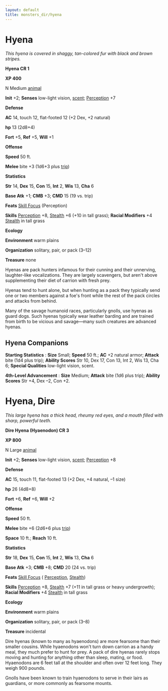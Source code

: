 ```yaml
---
layout: default
title: monsters_dir/hyena
---
```

# Hyena

_This hyena is covered in shaggy, tan-colored fur with black and brown stripes._

**Hyena CR 1**

**XP 400**

N Medium [animal](creatureTypes#_animal)

**Init** +2; **Senses** low-light vision, [scent](universalMonsterRules#_scent); [Perception](../skills_dir/perception#_perception) +7

**Defense**

**AC** 14, touch 12, flat-footed 12 (+2 Dex, +2 natural)

**hp** 13 (2d8+4)

**Fort** +5, **Ref** +5, **Will** +1

**Offense**

**Speed** 50 ft.

**Melee** bite +3 (1d6+3 plus [trip](universalMonsterRules#_trip))

**Statistics**

**Str** 14, **Dex** 15, **Con** 15, **Int** 2, **Wis** 13, **Cha** 6

**Base Atk** +1; **CMB** +3; **CMD** 15 (19 vs. trip)

**Feats** [Skill Focus](../feats#_skill-focus) (Perception)

**Skills** [Perception](../skills_dir/perception#_perception) +8, [Stealth](../skills_dir/stealth#_stealth) +6 (+10 in tall grass); **Racial Modifiers** +4 [Stealth](../skills_dir/stealth#_stealth) in tall grass

**Ecology**

**Environment** warm plains

**Organization** solitary, pair, or pack (3–12)

**Treasure** none

Hyenas are pack hunters infamous for their cunning and their unnerving, laughter-like vocalizations. They are largely scavengers, but aren't above supplementing their diet of carrion with fresh prey.

Hyenas tend to hunt alone, but when hunting as a pack they typically send one or two members against a foe's front while the rest of the pack circles and attacks from behind.

Many of the savage humanoid races, particularly gnolls, use hyenas as guard dogs. Such hyenas typically wear leather barding and are trained from birth to be vicious and savage—many such creatures are advanced hyenas.

## Hyena Companions

**Starting Statistics** : **Size** Small; **Speed** 50 ft.; **AC** +2 natural armor; **Attack** bite (1d4 plus trip); **Ability Scores** Str 10, Dex 17, Con 13, Int 2, Wis 13, Cha 6; **Special Qualities** low-light vision, scent.

**4th-Level Advancement** : **Size** Medium; **Attack** bite (1d6 plus trip); **Ability Scores** Str +4, Dex –2, Con +2.

# Hyena, Dire

_This large hyena has a thick head, rheumy red eyes, and a mouth filled with sharp, powerful teeth._

**Dire Hyena (Hyaenodon) CR 3**

**XP 800**

N Large [animal](creatureTypes#_animal)

**Init** +2; **Senses** low-light vision, [scent](universalMonsterRules#_scent); [Perception](../skills_dir/perception#_perception) +8

**Defense**

**AC** 15, touch 11, flat-footed 13 (+2 Dex, +4 natural, –1 size)

**hp** 26 (4d8+8)

**Fort** +6, **Ref** +6, **Will** +2

**Offense**

**Speed** 50 ft.

**Melee** bite +6 (2d6+6 plus [trip](universalMonsterRules#_trip))

**Space** 10 ft.; **Reach** 10 ft.

**Statistics**

**Str** 18, **Dex** 15, **Con** 15, **Int** 2, **Wis** 13, **Cha** 6

**Base Atk** +3; **CMB** +8; **CMD** 20 (24 vs. trip)

**Feats** [Skill Focus](../feats#_skill-focus) ( [Perception](../skills_dir/perception#_perception), [Stealth](../skills_dir/stealth#_stealth))

**Skills** [Perception](../skills_dir/perception#_perception) +8, [Stealth](../skills_dir/stealth#_stealth) +7 (+11 in tall grass or heavy undergrowth); **Racial Modifiers** +4 [Stealth](../skills_dir/stealth#_stealth) in tall grass

**Ecology**

**Environment** warm plains

**Organization** solitary, pair, or pack (3–8)

**Treasure** incidental

Dire hyenas (known to many as hyaenodons) are more fearsome than their smaller cousins. While hyaenodons won't turn down carrion as a handy meal, they much prefer to hunt for prey. A pack of dire hyenas rarely stops moving and hunting for anything other than sleep, mating, or food. Hyaenodons are 6 feet tall at the shoulder and often over 12 feet long. They weigh 900 pounds.

Gnolls have been known to train hyaenodons to serve in their lairs as guardians, or more commonly as fearsome mounts.

